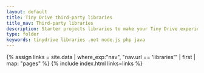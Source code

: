 ```yaml
---
layout: default
title: Tiny Drive third-party libraries
title_nav: Third-party libraries
description: Starter projects libraries to make your Tiny Drive experience smooth with the technologies you use.
type: folder
keywords: tinydrive libraries .net node.js php java
---
```



{% assign links = site.data | where_exp:"nav", "nav.url == 'libraries'" | first | map: "pages" %}
{% include index.html links=links %}


